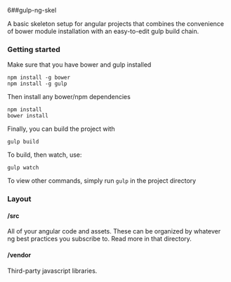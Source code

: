 6##gulp-ng-skel

A basic skeleton setup for angular projects that combines the convenience of bower module installation with an easy-to-edit gulp build chain.

### Getting started
Make sure that you have bower and gulp installed

```
npm install -g bower
npm install -g gulp
```

Then install any bower/npm dependencies

```
npm install
bower install
```

Finally, you can build the project with

```
gulp build
```

To build, then watch, use:

```
gulp watch
```

To view other commands, simply run `gulp` in the project directory


### Layout

#### /src
All of your angular code and assets.  These can be organized by whatever ng best practices you subscribe to. Read more in that directory.

#### /vendor
Third-party javascript libraries.
